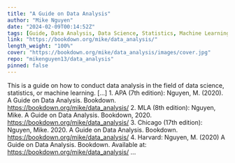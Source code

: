 ```yaml
---
title: "A Guide on Data Analysis"
author: "Mike Nguyen"
date: "2024-02-09T00:14:52Z"
tags: [Guide, Data Analysis, Data Science, Statistics, Machine Learning]
link: "https://bookdown.org/mike/data_analysis/"
length_weight: "100%"
cover: "https://bookdown.org/mike/data_analysis/images/cover.jpg"
repo: "mikenguyen13/data_analysis"
pinned: false
---
```


This is a guide on how to conduct data analysis in the field of data science, statistics, or machine learning. [...] 1. APA (7th edition): Nguyen, M. (2020). A Guide on Data Analysis. Bookdown. https://bookdown.org/mike/data_analysis/ 2. MLA (8th edition): Nguyen, Mike. A Guide on Data Analysis. Bookdown, 2020. https://bookdown.org/mike/data_analysis/ 3. Chicago (17th edition): Nguyen, Mike. 2020. A Guide on Data Analysis. Bookdown. https://bookdown.org/mike/data_analysis/ 4. Harvard: Nguyen, M. (2020) A Guide on Data Analysis. Bookdown. Available at: https://bookdown.org/mike/data_analysis/ ...
